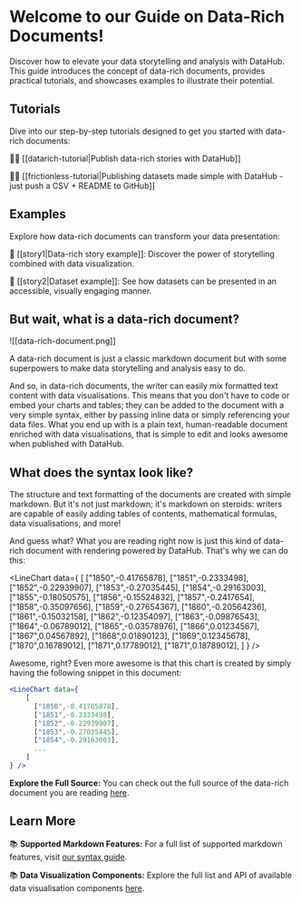 # Welcome to our Guide on Data-Rich Documents!

Discover how to elevate your data storytelling and analysis with DataHub. This guide introduces the concept of data-rich documents, provides practical tutorials, and showcases examples to illustrate their potential.

## Tutorials
Dive into our step-by-step tutorials designed to get you started with data-rich documents:

👨‍🎓 [[datarich-tutorial|Publish data-rich stories with DataHub]]

👨‍🎓 [[frictionless-tutorial|Publishing datasets made simple with DataHub - just push a CSV + README to GitHub]]  

## Examples
Explore how data-rich documents can transform your data presentation:

👀 [[story1|Data-rich story example]]: Discover the power of storytelling combined with data visualization.

👀 [[story2|Dataset example]]: See how datasets can be presented in an accessible, visually engaging manner.

## But wait, what is a data-rich document? 

![[data-rich-document.png]]

A data-rich document is just a classic markdown document but with some superpowers to make data storytelling and analysis easy to do.

And so, in data-rich documents, the writer can easily mix formatted text content with data visualisations. This means that you don't have to code or embed your charts and tables; they can be added to the document with a very simple syntax, either by passing inline data or simply referencing your data files. What you end up with is a plain text, human-readable document enriched with data visualisations, that is simple to edit and looks awesome when published with DataHub.

## What does the syntax look like?

The structure and text formatting of the documents are created with simple markdown. But it's not just markdown; it's markdown on steroids: writers are capable of easily adding tables of contents, mathematical formulas, data visualisations, and more!

And guess what? What you are reading right now is just this kind of data-rich document with rendering powered by DataHub. That's why we can do this:

<LineChart data={
    [
      ["1850",-0.41765878],
      ["1851",-0.2333498],
      ["1852",-0.22939907],
      ["1853",-0.27035445],
      ["1854",-0.29163003],
      ["1855",-0.18050575],
      ["1856",-0.15524832],
      ["1857",-0.2417654],
      ["1858",-0.35097656],
      ["1859",-0.27654367],
      ["1860",-0.20564236],
      ["1861",-0.15032158],
      ["1862",-0.12354097],
      ["1863",-0.09876543],
      ["1864",-0.06789012],
      ["1865",-0.03578976],
      ["1866",0.01234567],
      ["1867",0.04567892],
      ["1868",0.01890123],
      ["1869",0.12345678],
      ["1870",0.16789012],
      ["1871",0.17789012],
      ["1871",0.18789012],
    ]
} />


Awesome, right? Even more awesome is that this chart is created by simply having the following snippet in this document:

```jsx
<LineChart data={
    [
      ["1850",-0.41765878],
      ["1851",-0.2333498],
      ["1852",-0.22939907],
      ["1853",-0.27035445],
      ["1854",-0.29163003],
      ...
    ]
} />
```

**Explore the Full Source:** You can check out the full source of the data-rich document you are reading [here](https://github.com/datopian/datarich-demo).

## Learn More

📚 **Supported Markdown Features:** For a full list of supported markdown features, visit [our syntax guide](https://flowershow.app/docs/syntax).

📚 **Data Visualization Components:** Explore the full list and API of available data visualisation components [here](https://storybook.portaljs.org/?path=/docs/components-table--docs).
